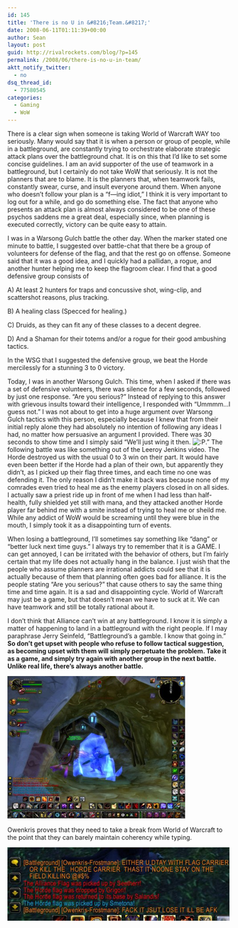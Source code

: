 ```yaml
---
id: 145
title: 'There is no U in &#8216;Team.&#8217;'
date: 2008-06-11T01:11:39+00:00
author: Sean
layout: post
guid: http://rivalrockets.com/blog/?p=145
permalink: /2008/06/there-is-no-u-in-team/
aktt_notify_twitter:
  - no
dsq_thread_id:
  - 77580545
categories:
  - Gaming
  - WoW
---
```

There is a clear sign when someone is taking World of Warcraft WAY too seriously. Many would say that it is when a person or group of people, while in a battleground, are constantly trying to orchestrate elaborate strategic attack plans over the battleground chat. It is on this that I&#8217;d like to set some concise guidelines. I am an avid supporter of the use of teamwork in a battleground, but I certainly do not take WoW that seriously. It is not the planners that are to blame. It is the planners that, when teamwork fails, constantly swear, curse, and insult everyone around them. When anyone who doesn&#8217;t follow your plan is a &#8220;f&#8212;ing idiot,&#8221; I think it is very important to log out for a while, and go do something else. The fact that anyone who presents an attack plan is almost always considered to be one of these psychos saddens me a great deal, especially since, when planning is executed correctly, victory can be quite easy to attain.

I was in a Warsong Gulch battle the other day. When the marker stated one minute to battle, I suggested over battle-chat that there be a group of volunteers for defense of the flag, and that the rest go on offense. Someone said that it was a good idea, and I quickly had a pallidan, a rogue, and another hunter helping me to keep the flagroom clear. I find that a good defensive group consists of

A) At least 2 hunters for traps and concussive shot, wing-clip, and scattershot reasons, plus tracking.

B) A healing class (Specced for healing.)

C) Druids, as they can fit any of these classes to a decent degree.

D) And a Shaman for their totems and/or a rogue for their good ambushing tactics.

In the WSG that I suggested the defensive group, we beat the Horde mercilessly for a stunning 3 to 0 victory.

Today, I was in another Warsong Gulch. This time, when I asked if there was a set of defensive volunteers, there was silence for a few seconds, followed by just one response. &#8220;Are you serious?&#8221; Instead of replying to this answer with grievous insults toward their intelligence, I responded with &#8220;Ummmm&#8230;I guess not.&#8221; I was not about to get into a huge argument over Warsong Gulch tactics with this person, especially because I knew that from their initial reply alone they had absolutely no intention of following any ideas I had, no matter how persuasive an argument I provided. There was 30 seconds to show time and I simply said &#8220;We&#8217;ll just wing it then.  <img src='http://localhost/blog/wp-includes/images/smilies/icon_razz.gif' alt=':P' class='wp-smiley' />.&#8221; The following battle was like something out of the Leeroy Jenkins video. The Horde destroyed us with the usual 0 to 3 win on their part. It would have even been better if the Horde had a plan of their own, but apparently they didn&#8217;t, as I picked up their flag three times, and each time no one was defending it. The only reason I didn&#8217;t make it back was because none of my comrades even tried to heal me as the enemy players closed in on all sides. I actually saw a priest ride up in front of me when I had less than half-health, fully shielded yet still with mana, and they attacked another Horde player far behind me with a smite instead of trying to heal me or sheild me. While any addict of WoW would be screaming until they were blue in the mouth, I simply took it as a disappointing turn of events.

When losing a battleground, I&#8217;ll sometimes say something like &#8220;dang&#8221; or &#8220;better luck next time guys.&#8221; I always try to remember that it is a GAME. I can get annoyed, I can be irritated with the behavior of others, but I&#8217;m fairly certain that my life does not actually hang in the balance. I just wish that the people who assume planners are irrational addicts could see that it is actually because of them that planning often goes bad for alliance. It is the people stating &#8220;Are you serious?&#8221; that cause others to say the same thing time and time again. It is a sad and disappointing cycle. World of Warcraft may just be a game, but that doesn&#8217;t mean we have to suck at it. We can have teamwork and still be totally rational about it.

I don&#8217;t think that Alliance can&#8217;t win at any battleground. I know it is simply a matter of happening to land in a battleground with the right people. If I may paraphrase Jerry Seinfeld, &#8220;Battleground&#8217;s a gamble. I know that going in.&#8221; **So don&#8217;t get upset with people who refuse to follow tactical suggestion, as becoming upset with them will simply perpetuate the problem. Take it as a game, and simply try again with another group in the next battle. Unlike real life, there&#8217;s always another battle.**

[<img class="aligncenter size-medium wp-image-146" title="I got frozen in mid bow-firing.  I thought it so interesting that I took a screenshot.  I thank the hunter that placed it. :P" src="/content/2008/06/wowscrnshot_060708_214223-400x320.jpg" alt="I got frozen in mid bow-firing.  I thought it so interesting that I took a screenshot.  I thank the hunter that placed it. :P" width="400" height="320" />](/content/2008/06/wowscrnshot_060708_214223.jpg)

Owenkris proves that they need to take a break from World of Warcraft to the point that they can barely maintain coherency while typing.

[<img class="aligncenter size-full wp-image-149" title="Are you sure you want to dtay with fack?  Or is it jsut a word I haven\'t heard of?" src="/content/2008/06/another-example.jpg" alt="" width="500" height="165" />](/content/2008/06/another-example.jpg)